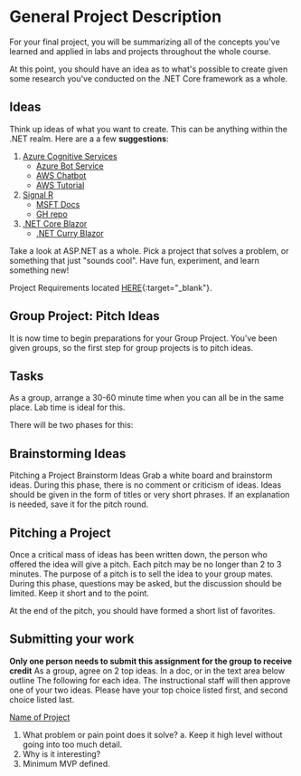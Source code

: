 # General Project Description

For your final project, you will be summarizing all of the concepts you've 
learned and applied in labs and projects throughout the whole course. 

At this point, you should have an idea as to what's possible to create 
given some research you've conducted on the .NET Core framework as a whole. 

## Ideas
Think up ideas of what you want to create. This can be anything within the .NET realm. Here are a a few **suggestions**:
1. [Azure Cognitive Services](https://azure.microsoft.com/en-us/services/cognitive-services/)
	- [Azure Bot Service](https://azure.microsoft.com/en-us/services/bot-service/)
	- [AWS Chatbot](https://github.com/aws-samples/aws-lex-net-chatbot)
	- [AWS Tutorial](https://aws.amazon.com/getting-started/projects/bots-just-got-better-net-toolkit-lex-lambda-cognito/)
1. [Signal R](http://signalr.net/)
	- [MSFT Docs](https://www.asp.net/signalr)
	- [GH repo](https://github.com/SignalR/SignalR/wiki)
1. [.NET Core Blazor](https://blazor.net/docs/tutorials/build-your-first-blazor-app.html)
	- [.NET Curry Blazor](https://www.dotnetcurry.com/dotnet/1460/blazor-getting-started)


Take a look at ASP.NET as a whole. Pick a project that solves a problem, or something that just "sounds cool". Have fun, experiment, and learn something new!

Project Requirements located [HERE](FinalReqs.md){:target="_blank"}.

## Group Project: Pitch Ideas
It is now time to begin preparations for your Group Project. 
You've been given groups, so the first step for group projects is to pitch ideas.

## Tasks
As a group, arrange a 30-60 minute time when you can all be in the same place. 
Lab time is ideal for this.

There will be two phases for this:

## Brainstorming Ideas
Pitching a Project
Brainstorm Ideas
Grab a white board and brainstorm ideas. During this phase, there is no comment or criticism of ideas. Ideas should be given in the form of titles or very short phrases. If an explanation is needed, save it for the pitch round.

## Pitching a Project
Once a critical mass of ideas has been written down, 
the person who offered the idea will give a pitch. Each pitch may be no longer than 2 to 3 minutes. The purpose of a pitch is to sell the idea to your group mates. During this phase, questions may be asked, but the discussion should be limited. Keep it short and to the point.

At the end of the pitch, you should have formed a short list of favorites.


## Submitting your work
**Only one person needs to submit this assignment for the group to receive credit**
As a group, agree on 2 top ideas. In a doc, or in the text area below outline 
The following for each idea. The instructional staff will then approve one of your two ideas.
Please have your top choice listed first, and second choice listed last. 

<u>Name of Project</u>
1. What problem or pain point does it solve?
   a. Keep it high level without going into too much detail. 
1. Why is it interesting?
1. Minimum MVP defined.